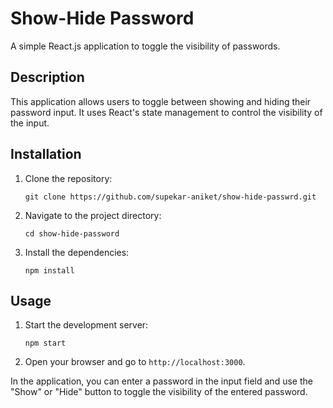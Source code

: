 
# Show-Hide Password

A simple React.js application to toggle the visibility of passwords.

## Description

This application allows users to toggle between showing and hiding their password input. It uses React's state management to control the visibility of the input.

## Installation

1. Clone the repository:
   ```
   git clone https://github.com/supekar-aniket/show-hide-passwrd.git
   ```
2. Navigate to the project directory:
   ```
   cd show-hide-password
   ```
3. Install the dependencies:
   ```
   npm install
   ```

## Usage

1. Start the development server:
   ```
   npm start
   ```
2. Open your browser and go to `http://localhost:3000`.

In the application, you can enter a password in the input field and use the "Show" or "Hide" button to toggle the visibility of the entered password.


